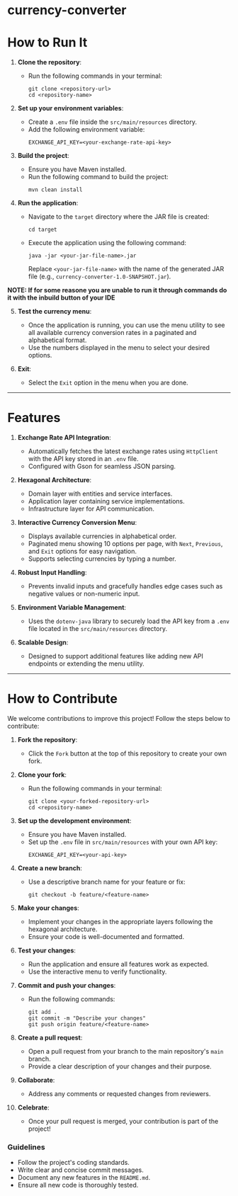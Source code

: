 ﻿# currency-converter
# How to Run It  

1. **Clone the repository**:  
   - Run the following commands in your terminal:  
     ```
     git clone <repository-url>  
     cd <repository-name>
     ```

2. **Set up your environment variables**:  
   - Create a `.env` file inside the `src/main/resources` directory.  
   - Add the following environment variable:  
     ```
     EXCHANGE_API_KEY=<your-exchange-rate-api-key>
     ```

3. **Build the project**:  
   - Ensure you have Maven installed.  
   - Run the following command to build the project:  
     ```
     mvn clean install
     ```

4. **Run the application**:  
   - Navigate to the `target` directory where the JAR file is created:  
     ```
     cd target
     ```
   - Execute the application using the following command:  
     ```
     java -jar <your-jar-file-name>.jar
     ```
     Replace `<your-jar-file-name>` with the name of the generated JAR file (e.g., `currency-converter-1.0-SNAPSHOT.jar`).

**NOTE: If for some reasone you are unable to run it through commands do it with the inbuild button of your IDE**

5. **Test the currency menu**:  
   - Once the application is running, you can use the menu utility to see all available currency conversion rates in a paginated and alphabetical format.  
   - Use the numbers displayed in the menu to select your desired options.  

6. **Exit**:  
   - Select the `Exit` option in the menu when you are done.  

---

# Features  

1. **Exchange Rate API Integration**:  
   - Automatically fetches the latest exchange rates using `HttpClient` with the API key stored in an `.env` file.  
   - Configured with Gson for seamless JSON parsing.  

2. **Hexagonal Architecture**:  
   - Domain layer with entities and service interfaces.  
   - Application layer containing service implementations.  
   - Infrastructure layer for API communication.  

3. **Interactive Currency Conversion Menu**:  
   - Displays available currencies in alphabetical order.  
   - Paginated menu showing 10 options per page, with `Next`, `Previous`, and `Exit` options for easy navigation.  
   - Supports selecting currencies by typing a number.  

4. **Robust Input Handling**:  
   - Prevents invalid inputs and gracefully handles edge cases such as negative values or non-numeric input.  

5. **Environment Variable Management**:  
   - Uses the `dotenv-java` library to securely load the API key from a `.env` file located in the `src/main/resources` directory.  

6. **Scalable Design**:  
   - Designed to support additional features like adding new API endpoints or extending the menu utility.  

---

# How to Contribute  

We welcome contributions to improve this project! Follow the steps below to contribute:  

1. **Fork the repository**:  
   - Click the `Fork` button at the top of this repository to create your own fork.  

2. **Clone your fork**:  
   - Run the following commands in your terminal:  
     ```
     git clone <your-forked-repository-url>  
     cd <repository-name>
     ```

3. **Set up the development environment**:  
   - Ensure you have Maven installed.  
   - Set up the `.env` file in `src/main/resources` with your own API key:  
     ```
     EXCHANGE_API_KEY=<your-api-key>
     ```

4. **Create a new branch**:  
   - Use a descriptive branch name for your feature or fix:  
     ```
     git checkout -b feature/<feature-name>
     ```

5. **Make your changes**:  
   - Implement your changes in the appropriate layers following the hexagonal architecture.  
   - Ensure your code is well-documented and formatted.  

6. **Test your changes**:  
   - Run the application and ensure all features work as expected.  
   - Use the interactive menu to verify functionality.  

7. **Commit and push your changes**:  
   - Run the following commands:  
     ```
     git add .  
     git commit -m "Describe your changes"  
     git push origin feature/<feature-name>
     ```

8. **Create a pull request**:  
   - Open a pull request from your branch to the main repository's `main` branch.  
   - Provide a clear description of your changes and their purpose.  

9. **Collaborate**:  
   - Address any comments or requested changes from reviewers.  

10. **Celebrate**:  
    - Once your pull request is merged, your contribution is part of the project!  

### Guidelines  
- Follow the project's coding standards.  
- Write clear and concise commit messages.  
- Document any new features in the `README.md`.  
- Ensure all new code is thoroughly tested.  
